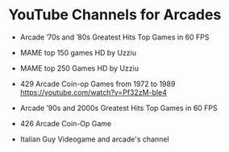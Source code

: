 YouTube Channels for Arcades
======

* Arcade ’70s and ’80s Greatest Hits Top Games in 60 FPS
* MAME top 150 games HD by Uzziu
* MAME top 250 Games HD by Uzziu
* 429 Arcade Coin-op Games from 1972 to 1989
 https://youtube.com/watch?v=Pf32zM-ble4

* Arcade ’90s and 2000s Greatest Hits Top Games in 60 FPS
* 426 Arcade Coin-Op Game
* Italian Guy Videogame and arcade's channel
